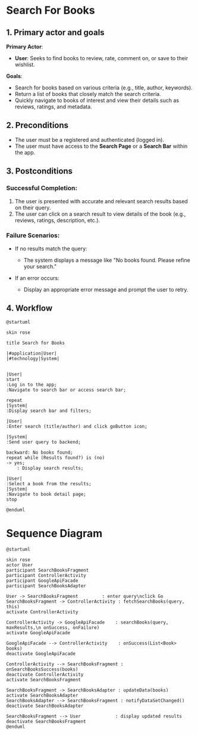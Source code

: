 # Search For Books

## 1. Primary actor and goals

**Primary Actor**:
- **User**: Seeks to find books to review, rate, comment on, or save to their wishlist.

**Goals**:
- Search for books based on various criteria 
(e.g., title, author, keywords).
- Return a list of books that closely match the search criteria.
- Quickly navigate to books of interest and view their details
such as reviews, ratings, and metadata.


## **2. Preconditions**
- The user must be a registered and authenticated (logged in).
- The user must have access to the **Search Page** or 
a **Search Bar** within the app.

## **3. Postconditions**
### **Successful Completion**:
1. The user is presented with accurate and relevant search results 
based on their query.
2. The user can click on a search result to view details 
of the book (e.g., reviews, ratings, description, etc.).

### **Failure Scenarios**:
- If no results match the query:
    - The system displays a message like "No books found. 
  Please refine your search."

- If an error occurs:
    - Display an appropriate error message and prompt the user to retry.

## **4. Workflow**
```plantuml
@startuml

skin rose

title Search for Books

|#application|User|
|#technology|System|


|User|
start
:Log in to the app;
:Navigate to search bar or access search bar;

repeat
|System|
:Display search bar and filters;

|User|
:Enter search (title/author) and click goButton icon;

|System|
:Send user query to backend;

backward: No books found;
repeat while (Results found?) is (no)
-> yes;
    : Display search results;

|User|
:Select a book from the results;
|System|
:Navigate to book detail page;
stop 

@enduml
``````
# Sequence Diagram

```plantuml
@startuml

skin rose
actor User
participant SearchBooksFragment
participant ControllerActivity
participant GoogleApiFacade
participant SearchBooksAdapter

User -> SearchBooksFragment         : enter query\nclick Go
SearchBooksFragment -> ControllerActivity : fetchSearchBooks(query, this)
activate ControllerActivity

ControllerActivity -> GoogleApiFacade    : searchBooks(query, maxResults,\n onSuccess, onFailure)
activate GoogleApiFacade

GoogleApiFacade --> ControllerActivity    : onSuccess(List<Book> books)
deactivate GoogleApiFacade

ControllerActivity --> SearchBooksFragment : onSearchBooksSuccess(books)
deactivate ControllerActivity
activate SearchBooksFragment

SearchBooksFragment -> SearchBooksAdapter : updateData(books)
activate SearchBooksAdapter
SearchBooksAdapter --> SearchBooksFragment : notifyDataSetChanged()
deactivate SearchBooksAdapter

SearchBooksFragment --> User             : display updated results
deactivate SearchBooksFragment
@enduml
```
